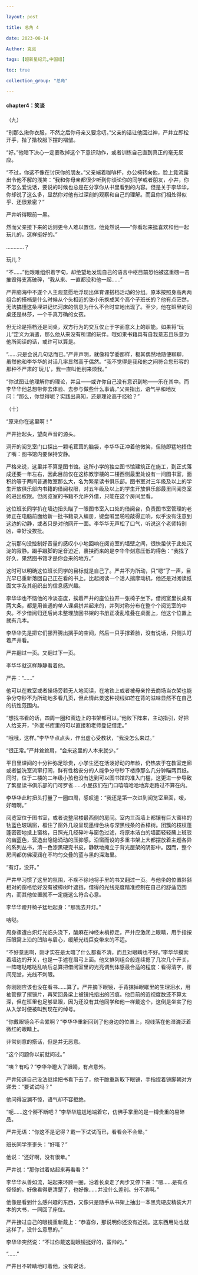 ```yaml
---

layout: post

title: 总角 4

date: 2023-08-14

Author: 克诺

tags: [超新星纪元,中国组]

toc: true

collection_group: "总角"

---
```

#### chapter4：笑谈

（九）

“别那么揪你衣服，不然之后你母亲又要念叨。”父亲的话让他回过神，严井立即松开手，揩了揩校服下摆的褶皱。

“好。”他暗下决心一定要改掉这个下意识动作，或者训练自己直到真正的毫无反应。

“不过，你这不像在讨厌你的朋友。”父亲端着咖啡杯，办公椅转向他，脸上竟流露出令他不解的浅笑：“我和你母亲都很少听到你谈论你的同学或者朋友，小井，你不怎么爱说话，要说的时候也总是在分享你从书里看到的内容。但是关于李华华，你却说了这么多，显然你对他有过深刻的观察和自己的理解。而且你们相处得似乎、还很紧密？”

严井听得眼前一黑。

然而父亲接下来的话则更令人难以置信，他竟然说——“你看起来挺喜欢和他一起玩儿的，这样挺好的。”

…………？

玩儿？

“不……”他艰难组织着字句，却绝望地发现自己的语言中枢目前恐怕被这重磅一击摧毁得支离破碎，“我从来、一直都没和他一起……”

严井脑海中不遂个人主观意愿地浮现出体育课搭档活动的分组。原本按照身高两两组合的搭档是什么时候从个头相近的张小乐换成某个高个子班长的？他有点茫然，无法搞懂这条埋进记忆河床的信息为什么不合时宜地出现了。至少，他在班里的同桌还是林莎，一个千真万确的女孩。

但无论是搭档还是同桌，双方行为的交互仅止于字面意义上的职能。如果将“玩儿”定义为消遣，那么他从来没有所谓的玩伴。哦如果书籍具有自我意志且乐意为他所阅读的话，或许可以算是。

“……只是会说几句话而已。”严井声明，就像和学委那样，极其偶然地随便聊聊，虽然他和李华华的对话几率显然高于偶然。“我不觉得是我和他之间符合您形容的那种不严肃的'玩儿'，我一直叫他别来烦我。”

“你试图让他理解你的理论，并且——或许你自己没有意识到地——乐在其中。而李华华他总想带你去体验、去参与做些什么事请。”父亲指出，语气平和地反问：“那么，你觉得呢？实践出真知，还是理论高于经验？”


（十）

“原来你在这里啊！” 

严井抬起头，望向声音的源头。

洞开的阅览室门口探出一颗毛茸茸的脑袋，李华华正冲着他微笑，但随即猛地捂住了嘴：图书馆内要保持安静。

严格来说，这里并不算是图书馆。这所小学的独立图书馆建筑正在施工，到正式落成还要一年左右，因此目前仅在这栋教学楼的二楼西侧最里处设有一间图书室，面积约等于两间普通教室那么大，名为繁星读书俱乐部。图书室对三年级及以上的学生开放俱乐部内书籍的借阅权限，对五年级及以上的学生开放俱乐部最里间阅览室的进出权限。但阅览室的书籍不允许外借，只能在这个房间里看。

这位班长同学扒在墙边扭头瞄了一眼图书室入口处的借阅台，负责图书室管理的老师正在电脑前面给新一批书籍录入编册，键盘噼里啪啦敲得正响，似乎没有注意到这边的动静，或者只是对他网开一面。李华华无声松了口气，听说这个老师特别凶，幸好没挨批。

之前那句没控制好音量的感叹小小地回响在阅览室的墙壁之间，很快蛰伏于此处沉淀的寂静。蹑手蹑脚的足音迫近，裹挟而来的是李华华刻意压低的得色：“我找了好久，果然图书馆才是你会来的地方。”

这时可以明确这位班长同学的目标就是自己了。严井不为所动，只“嗯”了一声，目光早已重新落回自己正在看的书上。比起阅读一个活人揣摩动机，他还是对阅读纸面文字及其组织出的信息感兴趣。

李华华也不恼他的冷淡态度，挨着严井的座位拉开一张椅子坐下。借阅室里长桌有两大条，都是用普通的单人课桌拼并起来的，并列对称分布在整个个阅览室的中央。不少借阅归还后尚未整理放回书架的书册正凌乱堆叠在桌面上，他这个位置上就有几本。

李华华先是把它们挪开腾出搁手的空间，然后一只手撑着脸，没有说话，只侧头盯着严井看。

严井翻过一页。又翻过下一页。

李华华就这样静静看着他。

严井：“……”

他可以在教室或者操场旁若无人地阅读，在地铁上或者被母亲拎去商场当衣架也能争分夺秒不为所动地多看几页，但此情此景这种视线如芒在背的滋味显然不在自己的抗性范围内。

“想找书看的话，四周一圈和窗边上的书架都可以。”他败下阵来，主动指引，好把人给支开，“外面书库里的可以直接和老师登记借走。”

“哦哦，这样。”李华华点点头，作出虚心受教状，“我没怎么来过。”

“很正常。”严井耸耸肩，“会来这里的人本来就少。”

平日里课间的十分钟弥足珍贵，小学生还在活泼好动的年龄，仍热衷于在教室走廊或者盥洗室流窜打闹，鲜有性格安分的人能争分夺秒下楼挣那么几分钟瞄两页纸。同时，位于二楼的二年级小孩也没有达到可以图书馆的准入门槛，这更进一步导致了繁星读书俱乐部的门可罗雀……小屁孩们在门口嘻嘻哈哈地奔走路过不算在内。

李华华此时扭头打量了一圈四周，感叹道：“我还是第一次进到阅览室里面，嗳，好暗啊。”

阅览室位于图书室，或者说整层楼最西侧的房间。室内三面墙上都镶有巨大窗格的钴蓝色玻璃窗，框住了窗外几段呈现墨绿色块与深黑线条的香樟树。团簇的枝杈蓬蓬密密地抵上窗格，日照光几经碎叶与窗色过滤，将原本洁白的墙面轻轻蘸上斑驳的幽蓝色，营造出隐隐涌动的压抑感。沿窗而设的多重书架上大都摆放着主题各异的系列丛书，清一色漆黑硬壳书皮，静默地掩立于背光层架的阴影中。因而，整个房间都仿佛浸润在不均匀交叠的蓝与黑的深海里。

“有灯，没开。”

严井早习惯了这里的氛围，不疾不徐地将手里的书又翻过一页。与他坐的位置斜斜相对的窗格恰好没有被樟树叶遮挡，借得的光线亮度精准控制在自己的舒适范围内，而其他位置就不一定能这么符合心意。

李华华蹬开椅子猛地起身：“那我去开灯。”

喀哒。

周身骤遭白炽灯光临头浇下，酸麻在神经末梢掠走，严井应激闭上眼睛，用手指按压眼窝上沿的凹陷与眉心，缓解光线巨变带来的不适。

“不好意思啊，刚才实在是太暗了什么都看不清，而且对眼睛也不好。”李华华摸索着墙边的开关，也是一手遮在眉弓上面。他又排列组合般连续摁了几次几个开关，一阵喀哒喀哒乱响后总算把借阅室里的光亮调到体感最合适的程度：看得清字，房间亮堂，光线不刺眼。

你刚刚应该也没在看书……算了。严井摘下眼镜，手背抹掉眼眶里的生理泪水，用袖管擦了擦镜片，再架回鼻梁上被镜托掐出的凹痕。他目前的近视度数还不算太深，但在班里也足够显眼，因为还没有其他同学和他一样戴这个，这倒是坐实了他从入学时便被叫到现在的绰号。

“你戴眼镜会不会累啊？”李华华重新回到了他身边的位置上，视线落在他湿漉泛着微红的眼睛上。

非常刻意的搭话，但是并无恶意。

“这个问题你以前就问过。”

“咦？有吗？”李华华瞪大了眼睛，有点意外。

严井知道自己没法继续把书看下去了，他干脆重新取下眼镜，手指捏着镜脚朝对方递去：“要试试吗？”

他问得波澜不惊，语气却不容拒绝。

“呃……这个掰不断吧？”李华华尴尬地端着它，仿佛手掌里的是一樽贵重的易碎品。

严井无语：“你这不是记得？戴一下试试而已，看看会不会晕。”

班长同学歪歪头：“好哦？”

他说：“还好啊，没有很晕。”

严井说：“那你试着站起来再看看？”

李华华从善如流，站起来环顾一圈，沿着长桌走了两步又停下来：“嗯……是有点怪怪的。好像看得更清楚了，也好像……并没什么差别。分不清啊。”

他像是看到什么感兴趣的东西，又像只是随手从书架上抽出一本黑壳硬皮精装大开本的大书，一同回了座位。

严井接过自己的眼镜重新戴上：“恭喜你，那说明你还没有近视。这东西用处也就这样了，没什么意思的。”

李华华突然说：“不过你戴这副眼镜挺好的，蛮帅的。”

“……”

严井目不转睛地盯着他，没有说话。
